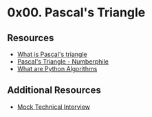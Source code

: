 0x00. Pascal's Triangle
=======================

Resources
---------

-   [What is Pascal's triangle](https://intranet.alxswe.com/rltoken/F458nFkW9StJum2zPI4khg "What is Pascal's triangle")
-   [Pascal's Triangle - Numberphile](https://intranet.alxswe.com/rltoken/XXMN2RVCCGcF5l5ZnUIv8Q "Pascal's Triangle - Numberphile")
-   [What are Python Algorithms](https://intranet.alxswe.com/rltoken/q5v0xbgrVxG4Nf-fV-BW2w "What are Python Algorithms")

Additional Resources
--------------------

-   [Mock Technical Interview](https://intranet.alxswe.com/rltoken/vKf7Spm4xxFMom3x4Jx52g "Mock Technical Interview")
